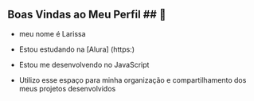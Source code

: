 ## Boas Vindas ao Meu Perfil ## 🖤

- meu nome é Larissa

* Estou estudando na [Alura] (https:)

- Estou me desenvolvendo no JavaScript

- Utilizo esse espaço para minha organização e compartilhamento dos meus projetos desenvolvidos
  
